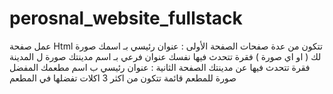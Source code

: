 # perosnal_website_fullstack
عمل صفحة Html تتكون من عدة صفحات الصفحة الأولى :   عنوان رئيسي بـ اسمك صورة لك ( او اي صورة ) فقرة تتحدث فيها نفسك  عنوان فرعي بـ اسم مدينتك صورة ل المدينة فقرة تتحدث فيها عن مدينتك  الصفحة الثانية :  عنوان رئيسي ب اسم مطعمك المفضل صورة للمطعم قائمة تتكون من اكثر 3 اكلات تفضلها في المطعم
